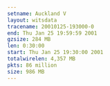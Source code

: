 ```yaml
---
setname: Auckland V
layout: witsdata
tracename: 20010125-193000-0
end: Thu Jan 25 19:59:59 2001
gzsize: 284 MB
len: 0:30:00
start: Thu Jan 25 19:30:00 2001
totalwirelen: 4,357 MB
pkts: 86 million
size: 986 MB
---
```

